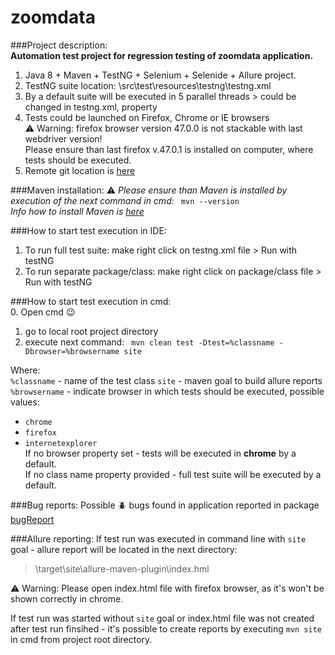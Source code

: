 # zoomdata  

###Project description:  
**Automation test project for regression testing of zoomdata application.**  
1. Java 8 + Maven + TestNG + Selenium + Selenide + Allure project.
2. TestNG suite location: \src\test\resources\testng\testng.xml  
3. By a default suite will be executed in 5 parallel threads > could be changed in testng.xml, property <thread-count>
4. Tests could be launched on Firefox, Chrome or IE browsers    
 :warning: Warning: firefox browser version 47.0.0 is not stackable with last webdriver version!  
 Please ensure than last firefox v.47.0.1 is installed on computer, where tests should be executed.  
5. Remote git location is [here](https://github.com/Vitalik549/zoomdata/)  

###Maven installation:
 :warning: *Please ensure than Maven is installed by execution of the next command in cmd:* ```  mvn --version  ```  
*Info how to install Maven is [here](https://github.com/Vitalik549/zoomdata/)*


###How to start test execution in IDE:  
1. To run full test suite: make right click on testng.xml file > Run with testNG  
2. To run separate package/class: make right click on package/class file > Run with testNG


###How to start test execution in cmd:  
0. Open cmd :wink:  
1. go to local root project directory  
2. execute next command:
```  mvn clean test -Dtest=%classname -Dbrowser=%browsername site ```


Where:   
```%classname```  - name of the test class
```site```  - maven goal to build allure reports
```%browsername```  - indicate browser in which tests should be executed, possible values:
- ```chrome```  
- ```firefox```  
- ```internetexplorer```  
If no browser property set - tests will be executed in **chrome** by a default.  
If no class name property provided - full test suite will be executed by a default.


###Bug reports:
Possible :beetle: bugs found in application reported in package  [bugReport](https://github.com/Vitalik549/zoomdata/tree/master/bugReport)

###Allure reporting:
If test run was executed in command line with ```site``` goal - allure report will be located in the next directory:
> \target\site\allure-maven-plugin\index.hml

:warning: Warning: Please open index.html file with firefox browser, as it's won't be shown correctly in chrome.  

If test run was started without ```site``` goal or  index.html file was not created after test run finsihed - it's possible to create reports by executing ```mvn site``` in cmd from project root directory.  
